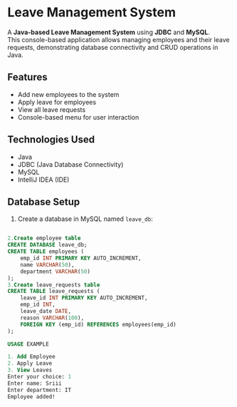 # Leave Management System

A **Java-based Leave Management System** using **JDBC** and **MySQL**.  
This console-based application allows managing employees and their leave requests, demonstrating database connectivity and CRUD operations in Java.

## Features

- Add new employees to the system
- Apply leave for employees
- View all leave requests
- Console-based menu for user interaction

## Technologies Used

- Java
- JDBC (Java Database Connectivity)
- MySQL
- IntelliJ IDEA (IDE)

## Database Setup

1. Create a database in MySQL named `leave_db`:

```sql

2.Create employee table
CREATE DATABASE leave_db;
CREATE TABLE employees (
    emp_id INT PRIMARY KEY AUTO_INCREMENT,
    name VARCHAR(50),
    department VARCHAR(50)
);
3.Create leave_requests table
CREATE TABLE leave_requests (
    leave_id INT PRIMARY KEY AUTO_INCREMENT,
    emp_id INT,
    leave_date DATE,
    reason VARCHAR(100),
    FOREIGN KEY (emp_id) REFERENCES employees(emp_id)
);

USAGE EXAMPLE

1. Add Employee
2. Apply Leave
3. View Leaves
Enter your choice: 1
Enter name: Sriii
Enter department: IT
Employee added!
